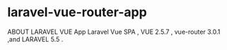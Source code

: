 # laravel-vue-router-app
ABOUT LARAVEL VUE App
Laravel Vue SPA , VUE 2.5.7 , vue-router 3.0.1 ,and LARAVEL 5.5 .

